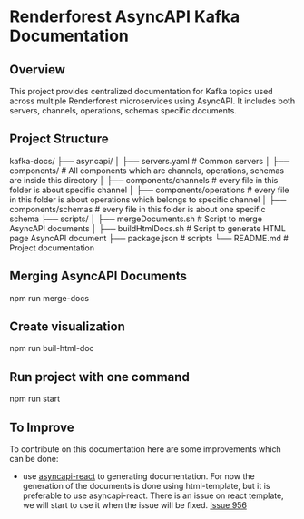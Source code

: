 # Renderforest AsyncAPI Kafka Documentation

## Overview

This project provides centralized documentation for Kafka topics used across multiple Renderforest microservices using AsyncAPI. It includes both servers, channels, operations, schemas specific documents.

## Project Structure

kafka-docs/
├── asyncapi/
│ ├── servers.yaml # Common servers
│ ├── components/ # All components which are channels, operations, schemas are inside this directory
│ ├── components/channels # every file in this folder is about specific channel
│ ├── components/operations # every file in this folder is about operations which belongs to specific channel
│ ├── components/schemas # every file in this folder is about one specific schema
├── scripts/
│ ├── mergeDocuments.sh # Script to merge AsyncAPI documents
│ ├── buildHtmlDocs.sh # Script to generate HTML page AsyncAPI document
├── package.json # scripts
└── README.md # Project documentation

## Merging AsyncAPI Documents

npm run merge-docs

## Create visualization

npm run buil-html-doc

## Run project with one command
npm run start

## To Improve
To contribute on this documentation here are some improvements which can be done:
* use [asyncapi-react](https://github.com/asyncapi/asyncapi-react) to generating documentation. For now the generation of the documents is done using html-template, but it is preferable to use asyncapi-react. There is an issue on react template, we will start to use it when the issue will be fixed. [Issue 956](https://github.com/asyncapi/asyncapi-react/issues/956)




